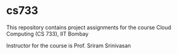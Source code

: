 # cs733
This repository contains project assignments for the course Cloud Computing (CS 733), IIT Bombay

Instructor for the course is Prof. Sriram Srinivasan